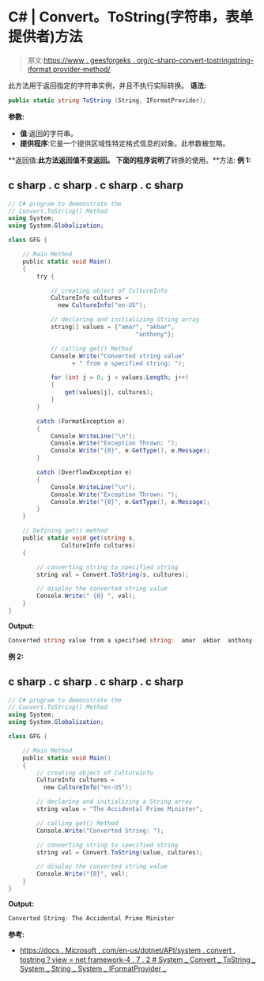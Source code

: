 # C# | Convert。ToString(字符串，表单提供者)方法

> 原文:[https://www . geesforgeks . org/c-sharp-convert-tostringstring-iformat provider-method/](https://www.geeksforgeeks.org/c-sharp-convert-tostringstring-iformatprovider-method/)

此方法用于返回指定的字符串实例，并且不执行实际转换。
**语法:**

```cs
public static string ToString (String, IFormatProvider);
```

**参数:**

*   **值**:返回的字符串。
*   **提供程序**:它是一个提供区域性特定格式信息的对象。此参数被忽略。

**返回值:**此方法返回值不变返回。
下面的程序说明了**转换的使用。**方法:
**例 1:**

## c sharp . c sharp . c sharp . c sharp

```cs
// C# program to demonstrate the
// Convert.ToString() Method
using System;
using System.Globalization;

class GFG {

    // Main Method
    public static void Main()
    {
        try {

            // creating object of CultureInfo
            CultureInfo cultures =
              new CultureInfo("en-US");

            // declaring and initializing String array
            string[] values = {"amar", "akbar",
                                    "anthony"};

            // calling get() Method
            Console.Write("Converted string value"
                  + " from a specified string: ");

            for (int j = 0; j < values.Length; j++)
            {
                get(values[j], cultures);
            }
        }

        catch (FormatException e)
        {
            Console.WriteLine("\n");
            Console.Write("Exception Thrown: ");
            Console.Write("{0}", e.GetType(), e.Message);
        }

        catch (OverflowException e)
        {
            Console.WriteLine("\n");
            Console.Write("Exception Thrown: ");
            Console.Write("{0}", e.GetType(), e.Message);
        }
    }

    // Defining get() method
    public static void get(string s,
               CultureInfo cultures)
    {

        // converting string to specified string
        string val = Convert.ToString(s, cultures);

        // display the converted string value
        Console.Write(" {0} ", val);
    }
}
```

**Output:** 

```cs
Converted string value from a specified string:  amar  akbar  anthony
```

**例 2:**

## c sharp . c sharp . c sharp . c sharp

```cs
// C# program to demonstrate the
// Convert.ToString() Method
using System;
using System.Globalization;

class GFG {

    // Main Method
    public static void Main()
    {
        // creating object of CultureInfo
        CultureInfo cultures =
          new CultureInfo("en-US");

        // declaring and initializing a String array
        string value = "The Accidental Prime Minister";

        // calling get() Method
        Console.Write("Converted String: ");

        // converting string to specified string
        string val = Convert.ToString(value, cultures);

        // display the converted string value
        Console.Write("{0}", val);
    }
}
```

**Output:** 

```cs
Converted String: The Accidental Prime Minister
```

**参考:**

*   [https://docs . Microsoft . com/en-us/dotnet/API/system . convert . tostring？view = net framework-4 . 7 . 2 # System _ Convert _ ToString _ System _ String _ System _ IFormatProvider _](https://docs.microsoft.com/en-us/dotnet/api/system.convert.tostring?view=netframework-4.7.2#System_Convert_ToString_System_String_System_IFormatProvider_)